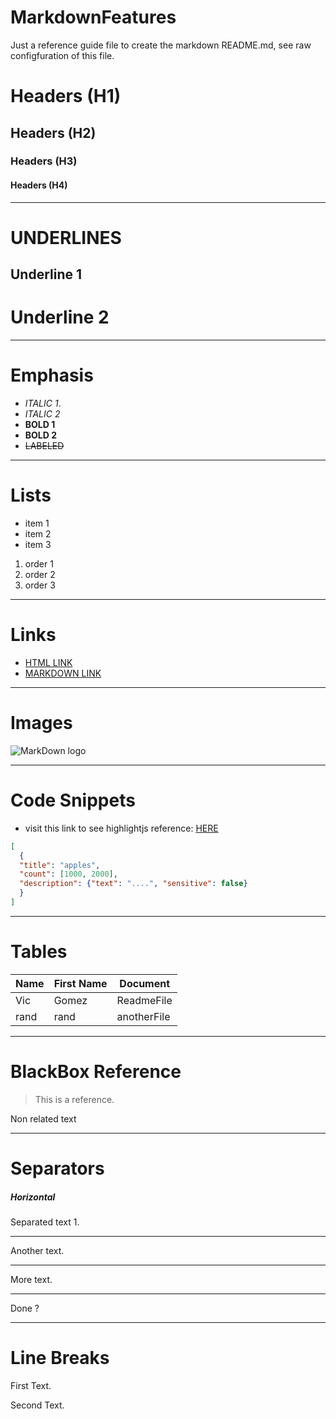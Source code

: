 # MarkdownFeatures
Just a reference guide file to create the markdown README.md, see raw configfuration of this file.

# Headers (H1)
## Headers (H2)
### Headers (H3)
#### Headers (H4)

___
# UNDERLINES
Underline 1
--------
Underline 2
========

___
# Emphasis

- *ITALIC 1*.
- _ITALIC 2_
- **BOLD 1**
- __BOLD 2__
- ~~LABELED~~

___
# Lists
- item 1
- item 2
- item 3
1. order 1
2. order 2
3. order 3

___
# Links
- <a href = "https://www.google.es">HTML LINK</a>
- [MARKDOWN LINK](https://www.google.es)

___
# Images
![MarkDown logo](https://img.icons8.com/nolan/2x/markdown.png)

___
# Code Snippets
- visit this link to see highlightjs reference: [HERE](https://highlightjs.org/static/demo/)
```JSON
[
  {
  "title": "apples",
  "count": [1000, 2000],
  "description": {"text": "....", "sensitive": false}
  }
]
```

___
# Tables
| Name | First Name | Document |
| ---- | ---------- | -------- |
| Vic  | Gomez | ReadmeFile |
| rand | rand | anotherFile |

___
# BlackBox Reference
> This is a reference.

Non related text

___
# Separators
##### Horizontal
Separated text 1.

---
Another text.

***
More text.

___
Done ?

___
# Line Breaks
First Text.

Second Text.


